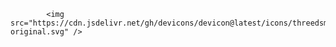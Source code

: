 
            <img src="https://cdn.jsdelivr.net/gh/devicons/devicon@latest/icons/threedsmax/threedsmax-original.svg" />
          
